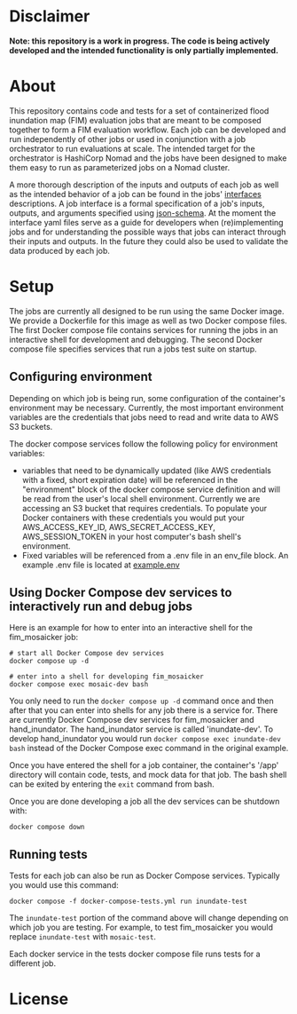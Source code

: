 # Disclaimer 

**Note: this repository is a work in progress. The code is being actively developed and the intended functionality is only partially implemented.**

# About

This repository contains code and tests for a set of containerized flood inundation map (FIM) evaluation jobs that are meant to be composed together to form a FIM evaluation workflow. Each job can be developed and run independently of other jobs or used in conjunction with a job orchestrator to run evaluations at scale. The intended target for the orchestrator is HashiCorp Nomad and the jobs have been designed to make them easy to run as parameterized jobs on a Nomad cluster.  

A more thorough description of the inputs and outputs of each job as well as the intended behavior of a job can be found in the jobs' [interfaces](/interfaces/interfaces.md) descriptions. A job interface is a formal specification of a job's inputs, outputs, and arguments specified using [json-schema](https://json-schema.org/). At the moment the interface yaml files serve as a guide for developers when (re)implementing jobs and for understanding the possible ways that jobs can interact through their inputs and outputs. In the future they could also be used to validate the data produced by each job.

# Setup

The jobs are currently all designed to be run using the same Docker image. We provide a Dockerfile for this image as well as two Docker compose files. The first Docker compose file contains services for running the jobs in an interactive shell for development and debugging. The second Docker compose file specifies services that run a jobs test suite on startup.  

## Configuring environment

Depending on which job is being run, some configuration of the container's environment may be necessary. Currently, the most important environment variables are the credentials that jobs need to read and write data to AWS S3 buckets.

The docker compose services follow the following policy for environment variables:

- variables that need to be dynamically updated (like AWS credentials with a fixed, short expiration date) will be referenced in the "environment" block of the docker compose service definition and will be read from the user's local shell environment. Currently we are accessing an S3 bucket that requires credentials. To populate your Docker containers with these credentials you would put your AWS_ACCESS_KEY_ID, AWS_SECRET_ACCESS_KEY, AWS_SESSION_TOKEN in your host computer's bash shell's environment.
- Fixed variables will be referenced from a .env file in an env_file block. An example .env file is located at [example.env](example.env) 

## Using Docker Compose dev services to interactively run and debug jobs

Here is an example for how to enter into an interactive shell for the fim_mosaicker job:

```
# start all Docker Compose dev services
docker compose up -d

# enter into a shell for developing fim_mosaicker
docker compose exec mosaic-dev bash
```

You only need to run the `docker compose up -d` command once and then after that you can enter into shells for any job there is a service for. There are currently Docker Compose dev services for fim_mosaicker and hand_inundator. The hand_inundator service is called 'inundate-dev'. To develop hand_inundator you would run `docker compose exec inundate-dev bash` instead of the Docker Compose exec command in the original example.

Once you have entered the shell for a job container, the container's '/app' directory will contain code, tests, and mock data for that job. The bash shell can be exited by entering the `exit` command from bash.

Once you are done developing a job all the dev services can be shutdown with:

```
docker compose down
```

## Running tests

Tests for each job can also be run as Docker Compose services. Typically you would use this command:

```
docker compose -f docker-compose-tests.yml run inundate-test
```

The `inundate-test` portion of the command above will change depending on which job you are testing. For example, to test fim_mosaicker you would replace `inundate-test` with `mosaic-test`.

Each docker service in the tests docker compose file runs tests for a different job.

# License

